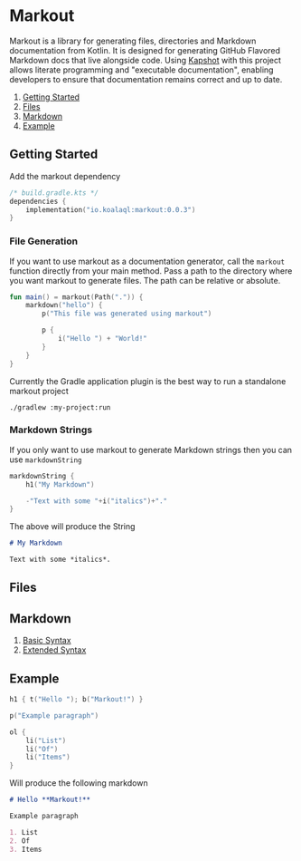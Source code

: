 # Markout

Markout is a library for generating files, directories and Markdown documentation from Kotlin.
It is designed for generating GitHub Flavored Markdown docs that live alongside code.
Using [Kapshot](https://github.com/mfwgenerics/kapshot) with this project
allows literate programming and "executable documentation", enabling developers
to ensure that documentation remains correct and up to date.

1. [Getting Started](#getting-started)
2. [Files](#files)
3. [Markdown](#markdown)
4. [Example](#example)

## Getting Started

Add the markout dependency

```kotlin
/* build.gradle.kts */
dependencies {
    implementation("io.koalaql:markout:0.0.3")
}
```

### File Generation

If you want to use markout as a documentation generator, call
the `markout` function directly from your main method. Pass a path
to the directory where you want markout to generate files.
The path can be relative or absolute.

```kotlin
fun main() = markout(Path(".")) {
    markdown("hello") {
        p("This file was generated using markout")

        p {
            i("Hello ") + "World!"
        }
    }
}
```

Currently the Gradle application plugin is the best way to run a standalone markout project

```shell
./gradlew :my-project:run
```

### Markdown Strings

If you only want to use markout to generate Markdown strings then you can use
`markdownString`

```kotlin
markdownString {
    h1("My Markdown")

    -"Text with some "+i("italics")+"."
}
```

The above will produce the String

```markdown
# My Markdown

Text with some *italics*.
```

## Files

## Markdown

1. [Basic Syntax](docs/BASIC.md)
2. [Extended Syntax](docs/EXTENDED.md)

## Example

```kotlin
h1 { t("Hello "); b("Markout!") }

p("Example paragraph")

ol {
    li("List")
    li("Of")
    li("Items")
}
```

Will produce the following markdown

```md
# Hello **Markout!**

Example paragraph

1. List
2. Of
3. Items
```